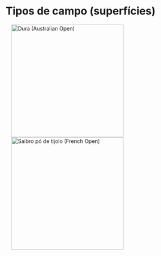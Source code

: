 # Tipos de campo (superfícies)

<p>
  <img height="300px" src="[img/campo-dura.jpg](https://raw.githubusercontent.com/ch-m-mueller/apresentacao-tenis/refs/heads/main/source/content/tenis/img/campo-dura.jpg)" alt="Dura (Australian Open)" hspace="15px" />
  <img  height="300px" src="[img/campo-saibro.jpg](https://raw.githubusercontent.com/ch-m-mueller/apresentacao-tenis/refs/heads/main/source/content/tenis/img/campo-saibro.jpg)" alt="Saibro pó de tijolo (French Open)" hspace="15px" />
  
</p>







<!--<p>
  
  <figure>
    <img src="img/campo-dura.jpg" alt="Dura (Australian Open)" hspace="15px" />
    <figcaption>Dura (Australian Open)</figcaption>
  </figure>


  <figure>
    <img src="img/campo-saibro.jpg" alt="Saibro pó de tijolo (French Open)" hspace="15px" />
    <figcaption>Saibro pó de tijolo (French Opeen)</figcaption>
  </figure>
  
</p>-->
